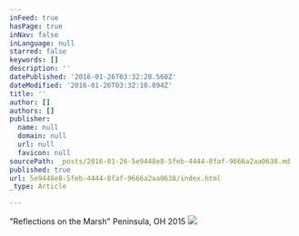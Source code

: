 ```yaml
---
inFeed: true
hasPage: true
inNav: false
inLanguage: null
starred: false
keywords: []
description: ''
datePublished: '2016-01-26T03:32:28.560Z'
dateModified: '2016-01-26T03:32:10.894Z'
title: ''
author: []
authors: []
publisher:
  name: null
  domain: null
  url: null
  favicon: null
sourcePath: _posts/2016-01-26-5e9448e8-5feb-4444-8faf-9666a2aa0638.md
published: true
url: 5e9448e8-5feb-4444-8faf-9666a2aa0638/index.html
_type: Article

---
```

"Reflections on the Marsh" Peninsula, OH 2015
![](https://the-grid-user-content.s3-us-west-2.amazonaws.com/adeb7189-cfe0-44c1-bbd2-14c42a8fbcc7.JPG)